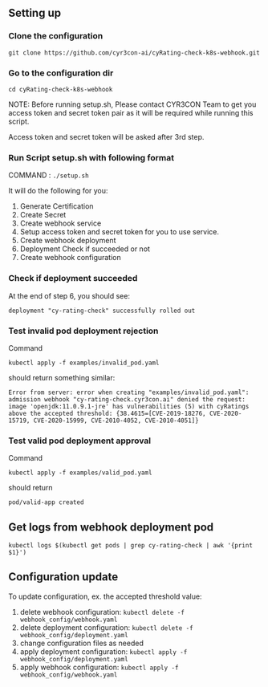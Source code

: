 ## Setting up

### Clone the configuration

`git clone https://github.com/cyr3con-ai/cyRating-check-k8s-webhook.git`

### Go to the configuration dir 

`cd cyRating-check-k8s-webhook`

NOTE: Before running setup.sh, Please contact CYR3CON Team to get you access token and secret token pair as it will be required while running this script.

Access token and secret token will be asked after 3rd step.

### Run Script setup.sh with following format

COMMAND : `./setup.sh`

It will do the following for you:
1. Generate Certification
2. Create Secret
3. Create webhook service
4. Setup access token and secret token for you to use service.
5. Create webhook deployment
6. Deployment Check if succeeded or not
7. Create webhook configuration

### Check if deployment succeeded

At the end of step 6, you should see: 

`deployment "cy-rating-check" successfully rolled out`

### Test invalid pod deployment rejection 
Command

`kubectl apply -f examples/invalid_pod.yaml` 

should return something similar:

`Error from server: error when creating "examples/invalid_pod.yaml": admission webhook "cy-rating-check.cyr3con.ai" denied the request: image 'openjdk:11.0.9.1-jre' has vulnerabilities (5) with cyRatings above the accepted threshold: {38.4615=[CVE-2019-18276, CVE-2020-15719, CVE-2020-15999, CVE-2010-4052, CVE-2010-4051]}`

### Test valid pod deployment approval 

Command

`kubectl apply -f examples/valid_pod.yaml`

should return

`pod/valid-app created`

## Get logs from webhook deployment pod

`kubectl logs $(kubectl get pods | grep cy-rating-check | awk '{print $1}')`

## Configuration update

To update configuration, ex. the accepted threshold value:
1. delete webhook configuration: `kubectl delete -f webhook_config/webhook.yaml`
2. delete deployment configuration: `kubectl delete -f webhook_config/deployment.yaml`
3. change configuration files as needed
4. apply deployment configuration: `kubectl apply -f webhook_config/deployment.yaml`
5. apply webhook configuration: `kubectl apply -f webhook_config/webhook.yaml`
